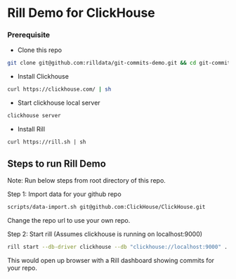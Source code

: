# Rill Demo for ClickHouse

### Prerequisite 

- Clone this repo 
```bash 
git clone git@github.com:rilldata/git-commits-demo.git && cd git-commits-demo 
```
- Install Clickhouse
```bash
curl https://clickhouse.com/ | sh
```
- Start clickhouse local server
```bash
clickhouse server
```

- Install Rill
```base
curl https://rill.sh | sh
```


## Steps to run Rill Demo
Note: Run below steps from root directory of this repo. 

Step 1: Import data for your github repo  
```bash
scripts/data-import.sh git@github.com:ClickHouse/ClickHouse.git
```
Change the repo url to use your own repo. 
 
Step 2: Start rill (Assumes clickhouse is running on localhost:9000)
```bash
rill start --db-driver clickhouse --db "clickhouse://localhost:9000" .
```

This would open up browser with a Rill dashboard showing commits for your repo.